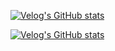 [![Velog's GitHub stats](https://velog-readme-stats.vercel.app/api/badge?name=xodms1701)](https://velog.io/@xodms1701) 

[![Velog's GitHub stats](https://velog-readme-stats.vercel.app/api?name=xodms1701)](https://velog.io/@xodms1701)

